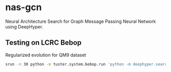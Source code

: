 # nas-gcn
Neural Architecture Search for Graph Message Passing Neural Network using DeepHyper.

## Testing on LCRC Bebop
Regularized evolution for QM9 dataset
```bash
srun -n 30 python -m tuster.system.bebop.run 'python -m deephyper.search.nas.regevo --evaluator ray --redis-address {redis_address} --problem qm9.qm9.problem.Problem'
```

